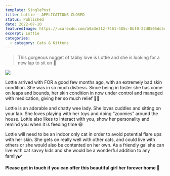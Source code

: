 ```yaml
---
template: SinglePost
title: Lottie - APPLICATIONS CLOSED
status: Published
date: 2022-07-10
featuredImage: https://ucarecdn.com/a9a3e312-7461-485c-8bf0-22d8505dc5c9/-/crop/1049x566/0,366/-/preview/
excerpt: Lottie
categories:
  - category: Cats & Kittens
---
```

> This gorgeous nugget of tabby love is Lottie and she is looking for a new lap to sit on 🥰

![](https://ucarecdn.com/1c9a7048-823a-47c2-8158-0c7c8b208b3f/)




Lottie arrived with FOR a good few months ago, with an extremely bad skin condition. She was in so much distress. Since being in foster she has come on leaps and bounds, her skin condition in now under control and managed with medication, giving her so much relief 🙏🏼


Lottie is an adorable and chatty wee lady. She loves cuddles and sitting on your lap.  She loves playing with her toys and doing “zoomies” around the house. Lottie also likes to interact with you, show her personality and remind you when it is feeding time 😆


Lottie will need to be an indoor only cat in order to avoid potential flare ups with her skin. She gets on really well with other cats, and could live with others or she would also be contented on her own. As a friendly gal she can live with cat savvy kids and she would be a wonderful addition to any family✔️


**Please get in touch if you can offer this beautiful girl her forever home 🏡**